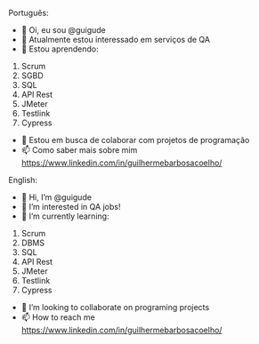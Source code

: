 Português:

- 👋 Oi, eu sou @guigude
- 👀 Atualmente estou interessado em serviços de QA
- 🌱 Estou aprendendo:
1. Scrum
2. SGBD
3. SQL
4. API Rest
5. JMeter
6. Testlink
7. Cypress
- 💞️ Estou em busca de colaborar com projetos de programação
- 📫 Como saber mais sobre mim https://www.linkedin.com/in/guilhermebarbosacoelho/

<!---
Formado em Jogos Digitais no IESB, durante o curso eu sempre fui atento a detalhes e  organizado quanto ao report dos mesmos quando encontrada presença de bugs ou coisas que não são agradáveis durante a usabilidade.
--->

English:

- 👋 Hi, I’m @guigude
- 👀 I’m interested in QA jobs!
- 🌱 I’m currently learning:
1. Scrum
2. DBMS
3. SQL
4. API Rest
5. JMeter
6. Testlink
7. Cypress
- 💞️ I’m looking to collaborate on programing projects
- 📫 How to reach me https://www.linkedin.com/in/guilhermebarbosacoelho/

<!---
Graduated in Digital Games at IESB, during the course I was always attentive to details and organized to report them when there are bugs or things that are
not pleasant during usability, I won the best audio award in the second semester and I did not fail in no subject during the course.
--->
